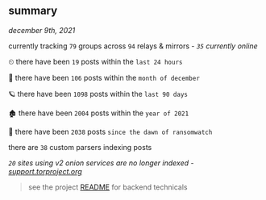 
## summary
_december 9th, 2021_

currently tracking `79` groups across `94` relays & mirrors - _`35` currently online_

⏲ there have been `19` posts within the `last 24 hours`

🦈 there have been `106` posts within the `month of december`

🪐 there have been `1098` posts within the `last 90 days`

🏚 there have been `2004` posts within the `year of 2021`

🦕 there have been `2038` posts `since the dawn of ransomwatch`

there are `38` custom parsers indexing posts

_`20` sites using v2 onion services are no longer indexed - [support.torproject.org](https://support.torproject.org/onionservices/v2-deprecation/)_

> see the project [README](https://github.com/thetanz/ransomwatch#ransomwatch--) for backend technicals
